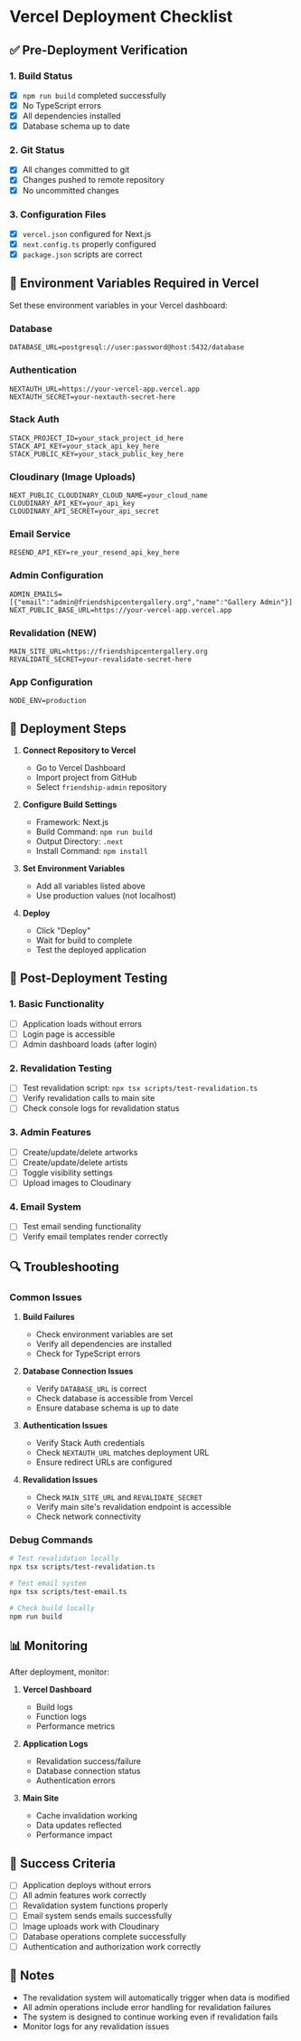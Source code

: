 # Vercel Deployment Checklist

## ✅ Pre-Deployment Verification

### 1. Build Status
- [x] `npm run build` completed successfully
- [x] No TypeScript errors
- [x] All dependencies installed
- [x] Database schema up to date

### 2. Git Status
- [x] All changes committed to git
- [x] Changes pushed to remote repository
- [x] No uncommitted changes

### 3. Configuration Files
- [x] `vercel.json` configured for Next.js
- [x] `next.config.ts` properly configured
- [x] `package.json` scripts are correct

## 🔧 Environment Variables Required in Vercel

Set these environment variables in your Vercel dashboard:

### Database
```
DATABASE_URL=postgresql://user:password@host:5432/database
```

### Authentication
```
NEXTAUTH_URL=https://your-vercel-app.vercel.app
NEXTAUTH_SECRET=your-nextauth-secret-here
```

### Stack Auth
```
STACK_PROJECT_ID=your_stack_project_id_here
STACK_API_KEY=your_stack_api_key_here
STACK_PUBLIC_KEY=your_stack_public_key_here
```

### Cloudinary (Image Uploads)
```
NEXT_PUBLIC_CLOUDINARY_CLOUD_NAME=your_cloud_name
CLOUDINARY_API_KEY=your_api_key
CLOUDINARY_API_SECRET=your_api_secret
```

### Email Service
```
RESEND_API_KEY=re_your_resend_api_key_here
```

### Admin Configuration
```
ADMIN_EMAILS=[{"email":"admin@friendshipcentergallery.org","name":"Gallery Admin"}]
NEXT_PUBLIC_BASE_URL=https://your-vercel-app.vercel.app
```

### Revalidation (NEW)
```
MAIN_SITE_URL=https://friendshipcentergallery.org
REVALIDATE_SECRET=your-revalidate-secret-here
```

### App Configuration
```
NODE_ENV=production
```

## 🚀 Deployment Steps

1. **Connect Repository to Vercel**
   - Go to Vercel Dashboard
   - Import project from GitHub
   - Select `friendship-admin` repository

2. **Configure Build Settings**
   - Framework: Next.js
   - Build Command: `npm run build`
   - Output Directory: `.next`
   - Install Command: `npm install`

3. **Set Environment Variables**
   - Add all variables listed above
   - Use production values (not localhost)

4. **Deploy**
   - Click "Deploy"
   - Wait for build to complete
   - Test the deployed application

## 🧪 Post-Deployment Testing

### 1. Basic Functionality
- [ ] Application loads without errors
- [ ] Login page is accessible
- [ ] Admin dashboard loads (after login)

### 2. Revalidation Testing
- [ ] Test revalidation script: `npx tsx scripts/test-revalidation.ts`
- [ ] Verify revalidation calls to main site
- [ ] Check console logs for revalidation status

### 3. Admin Features
- [ ] Create/update/delete artworks
- [ ] Create/update/delete artists
- [ ] Toggle visibility settings
- [ ] Upload images to Cloudinary

### 4. Email System
- [ ] Test email sending functionality
- [ ] Verify email templates render correctly

## 🔍 Troubleshooting

### Common Issues

1. **Build Failures**
   - Check environment variables are set
   - Verify all dependencies are installed
   - Check for TypeScript errors

2. **Database Connection Issues**
   - Verify `DATABASE_URL` is correct
   - Check database is accessible from Vercel
   - Ensure database schema is up to date

3. **Authentication Issues**
   - Verify Stack Auth credentials
   - Check `NEXTAUTH_URL` matches deployment URL
   - Ensure redirect URLs are configured

4. **Revalidation Issues**
   - Check `MAIN_SITE_URL` and `REVALIDATE_SECRET`
   - Verify main site's revalidation endpoint is accessible
   - Check network connectivity

### Debug Commands

```bash
# Test revalidation locally
npx tsx scripts/test-revalidation.ts

# Test email system
npx tsx scripts/test-email.ts

# Check build locally
npm run build
```

## 📊 Monitoring

After deployment, monitor:

1. **Vercel Dashboard**
   - Build logs
   - Function logs
   - Performance metrics

2. **Application Logs**
   - Revalidation success/failure
   - Database connection status
   - Authentication errors

3. **Main Site**
   - Cache invalidation working
   - Data updates reflected
   - Performance impact

## 🎯 Success Criteria

- [ ] Application deploys without errors
- [ ] All admin features work correctly
- [ ] Revalidation system functions properly
- [ ] Email system sends emails successfully
- [ ] Image uploads work with Cloudinary
- [ ] Database operations complete successfully
- [ ] Authentication and authorization work correctly

## 📝 Notes

- The revalidation system will automatically trigger when data is modified
- All admin operations include error handling for revalidation failures
- The system is designed to continue working even if revalidation fails
- Monitor logs for any revalidation issues
